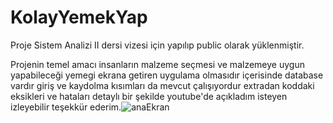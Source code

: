 # KolayYemekYap 

Proje Sistem Analizi II dersi vizesi için yapılıp public olarak yüklenmiştir.

Projenin temel amacı insanların malzeme seçmesi ve malzemeye uygun yapabileceği yemegi ekrana getiren uygulama olmasıdır içerisinde database vardır giriş ve kaydolma kısımları da mevcut çalışıyordur extradan koddaki eksikleri ve hataları detaylı bir şekilde youtube'de açıkladım isteyen izleyebilir teşekkür ederim.![anaEkran](https://user-images.githubusercontent.com/95114297/234303704-f9ae8b12-d0e8-4a91-9059-a0be6cd16473.jpeg)
